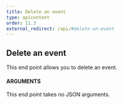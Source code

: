 ```yaml
---
title: Delete an event
type: apicontent
order: 11.3
external_redirect: /api/#delete-an-event
---
```

## Delete an event
This end point allows you to delete an event.

#### ARGUMENTS

This end point takes no JSON arguments.


